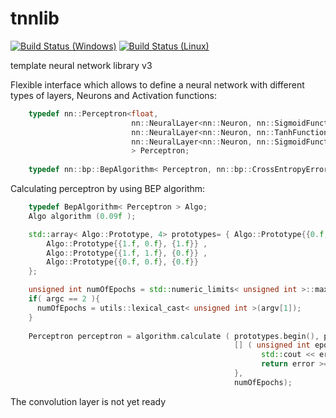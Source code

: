 tnnlib
======
[![Build Status (Windows)](https://ci.appveyor.com/api/projects/status/gb8229o85xap8c9i?svg=true
)](https://ci.appveyor.com/project/grishavanika/tnnlib)
[![Build Status (Linux)](https://travis-ci.org/alekstheod/tnnlib.svg)](https://travis-ci.org/alekstheod/tnnlib)

template neural network library v3

Flexible interface which allows to define a neural network with different types of layers, Neurons and Activation functions:

```cpp                        
    typedef nn::Perceptron<float, 
                           nn::NeuralLayer<nn::Neuron, nn::SigmoidFunction, 2>, 
                           nn::NeuralLayer<nn::Neuron, nn::TanhFunction, 20>, 
                           nn::NeuralLayer<nn::Neuron, nn::SigmoidFunction, 1>
                           > Perceptron;
                           
    typedef nn::bp::BepAlgorithm< Perceptron, nn::bp::CrossEntropyError> Algo;
```




Calculating perceptron by using BEP algorithm:

```cpp
    typedef BepAlgorithm< Perceptron > Algo;
    Algo algorithm (0.09f );

    std::array< Algo::Prototype, 4> prototypes= { Algo::Prototype{{0.f, 1.f}, {1.f}} ,
        Algo::Prototype{{1.f, 0.f}, {1.f}} ,
        Algo::Prototype{{1.f, 1.f}, {0.f}} ,
        Algo::Prototype{{0.f, 0.f}, {0.f}}
    };

    unsigned int numOfEpochs = std::numeric_limits< unsigned int >::max();
    if( argc == 2 ){
      numOfEpochs = utils::lexical_cast< unsigned int >(argv[1]);
    }
    
    Perceptron perceptron = algorithm.calculate ( prototypes.begin(), prototypes.end(),
                                                  [] ( unsigned int epoch, float error, ) {
                                                        std::cout << error << std::endl;
                                                        return error >= 0.01.f
                                                  },
                                                  numOfEpochs);
```                                     



The convolution layer is not yet ready
